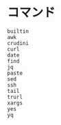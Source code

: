 # コマンド

```{toctree}
builtin
awk
crudini
curl
date
find
jq
paste
sed
ssh
tail
trurl
xargs
yes
yq
```
